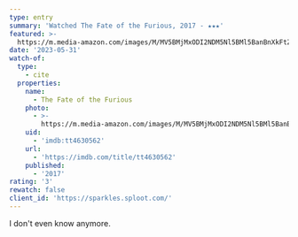 ```yaml
---
type: entry
summary: 'Watched The Fate of the Furious, 2017 - ★★★'
featured: >-
  https://m.media-amazon.com/images/M/MV5BMjMxODI2NDM5Nl5BMl5BanBnXkFtZTgwNjgzOTk1MTI@._V1_SX300.jpg
date: '2023-05-31'
watch-of:
  type:
    - cite
  properties:
    name:
      - The Fate of the Furious
    photo:
      - >-
        https://m.media-amazon.com/images/M/MV5BMjMxODI2NDM5Nl5BMl5BanBnXkFtZTgwNjgzOTk1MTI@._V1_SX300.jpg
    uid:
      - 'imdb:tt4630562'
    url:
      - 'https://imdb.com/title/tt4630562'
    published:
      - '2017'
rating: '3'
rewatch: false
client_id: 'https://sparkles.sploot.com/'
---
```

I don't even know anymore.